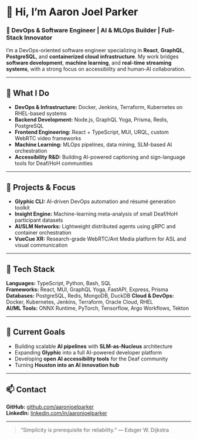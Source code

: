# 👋 Hi, I’m Aaron Joel Parker

### 💼 DevOps & Software Engineer | AI & MLOps Builder | Full-Stack Innovator

I’m a DevOps-oriented software engineer specializing in **React**, **GraphQL**, **PostgreSQL**, and **containerized cloud infrastructure**. My work bridges **software development**, **machine learning**, and **real-time streaming systems**, with a strong focus on accessibility and human-AI collaboration.

---

## 🧠 What I Do
- **DevOps & Infrastructure:** Docker, Jenkins, Terraform, Kubernetes on RHEL-based systems  
- **Backend Development:** Node.js, GraphQL Yoga, Prisma, Redis, PostgreSQL  
- **Frontend Engineering:** React + TypeScript, MUI, URQL, custom WebRTC video frameworks  
- **Machine Learning:** MLOps pipelines, data mining, SLM-based AI orchestration  
- **Accessibility R&D:** Building AI-powered captioning and sign-language tools for Deaf/HoH communities  

---

## 🚀 Projects & Focus
- **Glyphic CLI:** AI-driven DevOps automation and résumé generation toolkit  
- **Insight Engine:** Machine-learning meta-analysis of small Deaf/HoH participant datasets  
- **AI/SLM Networks:** Lightweight distributed agents using gRPC and container orchestration  
- **VueCue XR:** Research-grade WebRTC/Ant Media platform for ASL and visual communication  

---

## 🧩 Tech Stack
**Languages:** TypeScript, Python, Bash, SQL  
**Frameworks:** React, MUI, GraphQL Yoga, FastAPI, Express, Prisma 
**Databases:** PostgreSQL, Redis, MongoDB, DuckDB
**Cloud & DevOps:** Docker, Kubernetes, Jenkins, Terraform, Oracle Cloud, RHEL  
**AI/ML Tools:** ONNX Runtime, PyTorch, Tensorflow, Argo Workflows, Tekton  

---

## 🎯 Current Goals
- Building scalable **AI pipelines** with **SLM-as-Nucleus** architecture  
- Expanding **Glyphic** into a full AI-powered developer platform  
- Developing **open AI accessibility tools** for the Deaf community  
- Turning **Houston into an AI innovation hub**

---

## 📫 Contact
**GitHub:** [github.com/aaronjoelparker](https://github.com/aaronjoelparker)  
**LinkedIn:** [linkedin.com/in/aaronjoelparker](https://linkedin.com/in/aaronjoelparker)

---

> “Simplicity is prerequisite for reliability.” — Edsger W. Dijkstra

